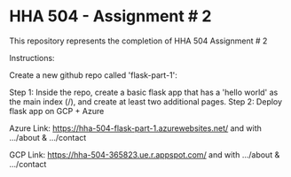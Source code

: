 # HHA 504 - Assignment # 2

This repository represents the completion of HHA 504 Assignment # 2

Instructions:

Create a new github repo called 'flask-part-1': 

Step 1: Inside the repo, create a basic flask app that has a 'hello world' as the main index (/), and create at least two additional pages. Step 2: Deploy flask app on GCP + Azure 


Azure Link: https://hha-504-flask-part-1.azurewebsites.net/ and with .../about & .../contact 

GCP Link: https://hha-504-365823.ue.r.appspot.com/ and with .../about & .../contact 